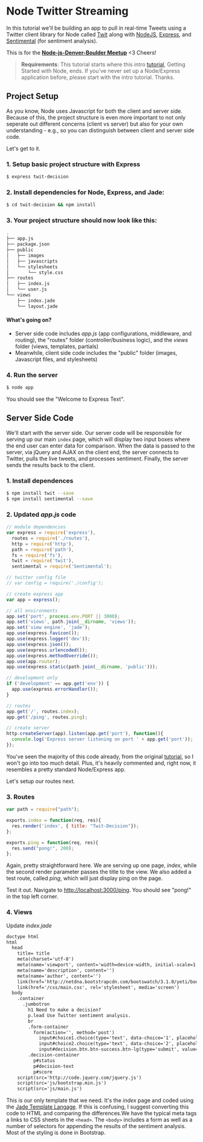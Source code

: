 # Node Twitter Streaming 

In this tutorial we'll be building an app to pull in real-time Tweets using a Twitter client library for Node called [Twit](https://github.com/ttezel/twit) along with [NodeJS](http://nodejs.org/), [Express](http://expressjs.com/), and [Sentimental](https://www.npmjs.org/package/Sentimental) (for sentiment analysis).

This is for the **[Node-js-Denver-Boulder Meetup](http://www.meetup.com/Node-js-Denver-Boulder/)** <3 Cheers!

> **Requirements**: This tutorial starts where this intro [tutorial](https://github.com/mjhea0/node-getting-started), Getting Started with Node, ends. If you've never set up a Node/Express application before, please start with the intro tutorial. Thanks.

## Project Setup

As you know, Node uses Javascript for both the client and server side. Because of this, the project structure is even more important to not only seperate out different concerns (client vs server) but also for your own understanding - e.g., so you can distinguish between client and server side code.

Let's get to it.

### 1. Setup basic project structure with Express

```sh
$ express twit-decision
```

### 2. Install dependencies for Node, Express, and Jade:

```sh
$ cd twit-decision && npm install
```

### 3. Your project structure should now look like this:

```sh
.
├── app.js
├── package.json
├── public
│   ├── images
│   ├── javascripts
│   └── stylesheets
│       └── style.css
├── routes
│   ├── index.js
│   └── user.js
└── views
    ├── index.jade
    └── layout.jade
```

#### What's going on?

  - Server side code includes *app.js* (app configurations, middleware, and routing), the "routes" folder (controller/business logic), and the *views* folder (views, templates, partials)
  - Meanwhile, client side code includes the "public" folder (images, Javascript files, and stylesheets)

### 4. Run the server

```sh
$ node app
```

You should see the "Welcome to Express Text".

## Server Side Code

We'll start with the server side. Our server code will be responsible for serving up our main `index` page, which will display two input boxes where the end user can enter data for comparison. When the data is passed to the server, via jQuery and AJAX on the client end, the server connects to Twitter, pulls the live tweets, and processes sentiment. Finally, the server sends the results back to the client.

### 1. Install dependences

```sh
$ npm install twit --save
$ npm install sentimental --save
```

### 2. Updated *app.js* code

```javascript
// module dependencies
var express = require('express'),
  routes = require('./routes'),
  http = require('http'),
  path = require('path'),
  fs = require('fs'),
  twit = require('twit'),
  sentimental = require('Sentimental');

// twitter config file
// var config = require('./config');

// create express app  
var app = express();

// all environments
app.set('port', process.env.PORT || 3000);
app.set('views', path.join(__dirname, 'views'));
app.set('view engine', 'jade');
app.use(express.favicon());
app.use(express.logger('dev'));
app.use(express.json());
app.use(express.urlencoded());
app.use(express.methodOverride());
app.use(app.router);
app.use(express.static(path.join(__dirname, 'public')));

// development only
if ('development' == app.get('env')) {
  app.use(express.errorHandler());
}

// routes
app.get('/', routes.index);
app.get('/ping', routes.ping);

// create server
http.createServer(app).listen(app.get('port'), function(){
  console.log('Express server listening on port ' + app.get('port'));
});
```

You've seen the majority of this code already, from the original [tutorial](https://github.com/mjhea0/node-getting-started), so I won't go into too much detail. Plus, it's heavily commented and, right now, it resembles a pretty standard Node/Express app. 

Let's setup our routes next.

### 3. Routes

```javascript
var path = require("path");

exports.index = function(req, res){
  res.render('index', { title: "Twit-Decision"});
};

exports.ping = function(req, res){
  res.send("pong!", 200);
};
```

Again, pretty straightforward here. We are serving up one page, *index*, while the second render parameter passes the title to the view. We also added a test route, called *ping*, which will just display ping on the page.

Test it out. Navigate to [http://localhost:3000/ping](http://localhost:3000/ping). You should see "pong!" in the top left corner.

### 4. Views

Update *index.jade*

```html
doctype html
html
  head
    title= title
    meta(charset='utf-8')
    meta(name='viewport', content='width=device-width, initial-scale=1.0')
    meta(name='description', content='')
    meta(name='author', content='')
    link(href='http://netdna.bootstrapcdn.com/bootswatch/3.1.0/yeti/bootstrap.min.css', rel='stylesheet', media='screen')
    link(href='/css/main.css', rel='stylesheet', media='screen')
  body
    .container
      .jumbotron
        h1 Need to make a decision?
        p.lead Use Twitter sentiment analysis.
        br
        .form-container
          form(action='', method='post')
            input#choice1.choice(type='text', data-choice='1', placeholder='Choice #1...', name='choice1')
            input#choice2.choice(type='text', data-choice='2', placeholder='Choice #2...', name='choice2')
            input#decision.btn.btn-success.btn-lg(type='submit', value='Decide!')
        .decision-container
          p#status
          p#decision-text
          p#score
    script(src='http://code.jquery.com/jquery.js')
    script(src='js/bootstrap.min.js')
    script(src='js/main.js')
```

This is our only template that we need. It's the *index* page and coded using the [Jade Template Langage](http://jade-lang.com/). If this is confusing, I suggest converting this code to HTML and comparing the differences.We have the typical meta tags a links to CSS sheets in the `<head>`. The `<body>` includes a form as well as a number of selectors for appending the results of the sentiment analysis. Most of the styling is done in Bootstrap.

###

